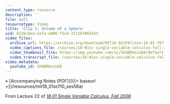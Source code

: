 ```yaml
---
content_type: resource
description: ''
file: null
resourcetype: Video
title: 'Clip 1: Volume of a Sphere'
uid: 6126c8ea-5afa-a806-f5cd-1f11bf0653e3
video_files:
  archive_url: https://archive.org/download/MIT18.01JF07/ocw-18.01-f07-lec22_300k.mp4
  video_captions_file: /courses/18-01sc-single-variable-calculus-fall-2010/a8d9d57b0ae452b18ebe31b3ff99a7c4_ShGBRUx2ub8.vtt
  video_thumbnail_file: https://img.youtube.com/vi/ShGBRUx2ub8/default.jpg
  video_transcript_file: /courses/18-01sc-single-variable-calculus-fall-2010/22a7d82e01ec950b8e1580a29a816720_ShGBRUx2ub8.pdf
video_metadata:
  youtube_id: ShGBRUx2ub8
---
```


» [Accompanying Notes (PDF)]({{< baseurl >}}/resources/mit18_01scf10_ses58a)

From Lecture 22 of [_18.01 Single Variable Calculus, Fall 2006_](/courses/18-01-single-variable-calculus-fall-2006/pages/video-lectures)